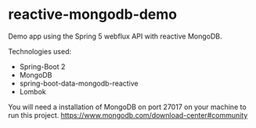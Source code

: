# reactive-mongodb-demo

Demo app using the Spring 5 webflux API with reactive MongoDB.

Technologies used:
- Spring-Boot 2
- MongoDB
- spring-boot-data-mongodb-reactive
- Lombok


You will need a installation of MongoDB on port 27017 on your machine to run this project.
https://www.mongodb.com/download-center#community